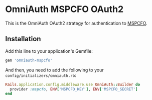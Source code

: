 # OmniAuth MSPCFO OAuth2

This is the OmniAuth OAuth2 strategy for authentication to [MSPCFO](https://www.mspcfo.com).

## Installation

Add this line to your application's Gemfile:

```ruby
gem 'omniauth-mspcfo'
```

And then, you need to add the following to your `config/initializers/omniauth.rb`:

```ruby
Rails.application.config.middleware.use OmniAuth::Builder do
  provider :mspcfo, ENV['MSPCFO_KEY'], ENV['MSPCFO_SECRET'] 
end
```
